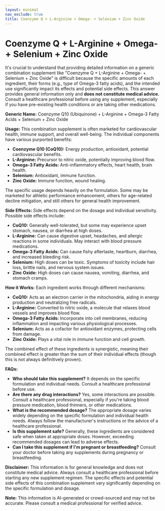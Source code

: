 ```yaml
---
layout: minimal
nav_exclude: true
title: Coenzyme Q + L-Arginine + Omega- + Selenium + Zinc Oxide
---
```


# Coenzyme Q + L-Arginine + Omega- + Selenium + Zinc Oxide

It's crucial to understand that providing detailed information on a generic combination supplement like "Coenzyme Q + L-Arginine + Omega- + Selenium + Zinc Oxide" is difficult because the specific amounts of each ingredient, their forms (e.g., type of Omega-3 fatty acids), and the intended use significantly impact its effects and potential side effects.  This answer provides general information only and **does not constitute medical advice.**  Consult a healthcare professional before using any supplement, especially if you have pre-existing health conditions or are taking other medications.


**Generic Name:**  Coenzyme Q10 (Ubiquinone) + L-Arginine + Omega-3 Fatty Acids + Selenium + Zinc Oxide


**Usage:** This combination supplement is often marketed for cardiovascular health, immune support, and overall well-being.  The individual components have various purported benefits:

* **Coenzyme Q10 (CoQ10):**  Energy production, antioxidant, potential cardiovascular benefits.
* **L-Arginine:** Precursor to nitric oxide, potentially improving blood flow.
* **Omega-3 Fatty Acids:** Anti-inflammatory effects, heart health, brain health.
* **Selenium:** Antioxidant, immune function.
* **Zinc Oxide:** Immune function, wound healing.


The specific usage depends heavily on the formulation.  Some may be marketed for athletic performance enhancement, others for age-related decline mitigation, and still others for general health improvement.


**Side Effects:**  Side effects depend on the dosage and individual sensitivity.  Possible side effects include:

* **CoQ10:** Generally well-tolerated, but some may experience upset stomach, nausea, or diarrhea at high doses.
* **L-Arginine:**  Can cause digestive upset, headaches, and allergic reactions in some individuals.  May interact with blood pressure medications.
* **Omega-3 Fatty Acids:**  Can cause fishy aftertaste, heartburn, diarrhea, and increased bleeding risk.
* **Selenium:**  High doses can be toxic.  Symptoms of toxicity include hair loss, brittle nails, and nervous system issues.
* **Zinc Oxide:**  High doses can cause nausea, vomiting, diarrhea, and stomach cramps.


**How it Works:**  Each ingredient works through different mechanisms:

* **CoQ10:** Acts as an electron carrier in the mitochondria, aiding in energy production and neutralizing free radicals.
* **L-Arginine:** Converted to nitric oxide, a molecule that relaxes blood vessels and improves blood flow.
* **Omega-3 Fatty Acids:** Incorporate into cell membranes, reducing inflammation and impacting various physiological processes.
* **Selenium:**  Acts as a cofactor for antioxidant enzymes, protecting cells from damage.
* **Zinc Oxide:**  Plays a vital role in immune function and cell growth.


The combined effect of these ingredients is synergistic, meaning their combined effect is greater than the sum of their individual effects (though this is not always definitively proven).


**FAQs:**

* **Who should take this supplement?**  It depends on the specific formulation and individual needs.  Consult a healthcare professional before use.
* **Are there any drug interactions?** Yes, some interactions are possible.  Consult a healthcare professional, especially if you're taking blood pressure medication, blood thinners, or other medications.
* **What is the recommended dosage?**  The appropriate dosage varies widely depending on the specific formulation and individual health needs.  Always follow the manufacturer's instructions or the advice of a healthcare professional.
* **Is this supplement safe?**  Generally, these ingredients are considered safe when taken at appropriate doses. However, exceeding recommended dosages can lead to adverse effects.
* **Can I take this supplement if I'm pregnant or breastfeeding?**  Consult your doctor before taking any supplements during pregnancy or breastfeeding.


**Disclaimer:** This information is for general knowledge and does not constitute medical advice.  Always consult a healthcare professional before starting any new supplement regimen.  The specific effects and potential side effects of this combination supplement vary significantly depending on the specific formulation and dosage.


**Note:** This information is AI-generated or crowd-sourced and may not be accurate. Please consult a medical professional for verified advice.